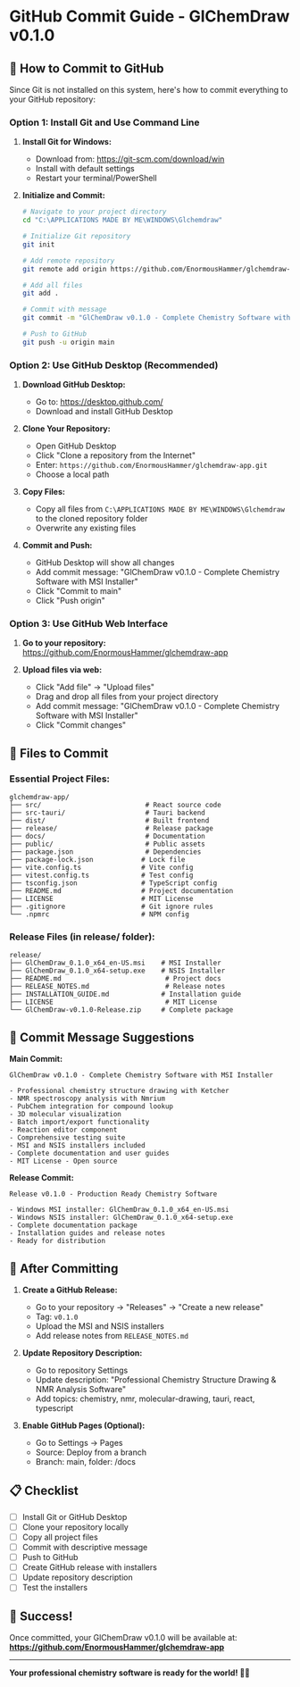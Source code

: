 # GitHub Commit Guide - GlChemDraw v0.1.0

## 🚀 How to Commit to GitHub

Since Git is not installed on this system, here's how to commit everything to your GitHub repository:

### Option 1: Install Git and Use Command Line

1. **Install Git for Windows:**
   - Download from: https://git-scm.com/download/win
   - Install with default settings
   - Restart your terminal/PowerShell

2. **Initialize and Commit:**
   ```bash
   # Navigate to your project directory
   cd "C:\APPLICATIONS MADE BY ME\WINDOWS\Glchemdraw"
   
   # Initialize Git repository
   git init
   
   # Add remote repository
   git remote add origin https://github.com/EnormousHammer/glchemdraw-app.git
   
   # Add all files
   git add .
   
   # Commit with message
   git commit -m "GlChemDraw v0.1.0 - Complete Chemistry Software with MSI Installer"
   
   # Push to GitHub
   git push -u origin main
   ```

### Option 2: Use GitHub Desktop (Recommended)

1. **Download GitHub Desktop:**
   - Go to: https://desktop.github.com/
   - Download and install GitHub Desktop

2. **Clone Your Repository:**
   - Open GitHub Desktop
   - Click "Clone a repository from the Internet"
   - Enter: `https://github.com/EnormousHammer/glchemdraw-app.git`
   - Choose a local path

3. **Copy Files:**
   - Copy all files from `C:\APPLICATIONS MADE BY ME\WINDOWS\Glchemdraw` to the cloned repository folder
   - Overwrite any existing files

4. **Commit and Push:**
   - GitHub Desktop will show all changes
   - Add commit message: "GlChemDraw v0.1.0 - Complete Chemistry Software with MSI Installer"
   - Click "Commit to main"
   - Click "Push origin"

### Option 3: Use GitHub Web Interface

1. **Go to your repository:** https://github.com/EnormousHammer/glchemdraw-app

2. **Upload files via web:**
   - Click "Add file" → "Upload files"
   - Drag and drop all files from your project directory
   - Add commit message: "GlChemDraw v0.1.0 - Complete Chemistry Software with MSI Installer"
   - Click "Commit changes"

## 📁 Files to Commit

### Essential Project Files:
```
glchemdraw-app/
├── src/                          # React source code
├── src-tauri/                    # Tauri backend
├── dist/                         # Built frontend
├── release/                      # Release package
├── docs/                         # Documentation
├── public/                       # Public assets
├── package.json                  # Dependencies
├── package-lock.json            # Lock file
├── vite.config.ts               # Vite config
├── vitest.config.ts             # Test config
├── tsconfig.json                # TypeScript config
├── README.md                    # Project documentation
├── LICENSE                      # MIT License
├── .gitignore                   # Git ignore rules
└── .npmrc                       # NPM config
```

### Release Files (in release/ folder):
```
release/
├── GlChemDraw_0.1.0_x64_en-US.msi    # MSI Installer
├── GlChemDraw_0.1.0_x64-setup.exe    # NSIS Installer
├── README.md                          # Project docs
├── RELEASE_NOTES.md                   # Release notes
├── INSTALLATION_GUIDE.md             # Installation guide
├── LICENSE                            # MIT License
└── GlChemDraw-v0.1.0-Release.zip     # Complete package
```

## 🎯 Commit Message Suggestions

**Main Commit:**
```
GlChemDraw v0.1.0 - Complete Chemistry Software with MSI Installer

- Professional chemistry structure drawing with Ketcher
- NMR spectroscopy analysis with Nmrium
- PubChem integration for compound lookup
- 3D molecular visualization
- Batch import/export functionality
- Reaction editor component
- Comprehensive testing suite
- MSI and NSIS installers included
- Complete documentation and user guides
- MIT License - Open source
```

**Release Commit:**
```
Release v0.1.0 - Production Ready Chemistry Software

- Windows MSI installer: GlChemDraw_0.1.0_x64_en-US.msi
- Windows NSIS installer: GlChemDraw_0.1.0_x64-setup.exe
- Complete documentation package
- Installation guides and release notes
- Ready for distribution
```

## 🔧 After Committing

1. **Create a GitHub Release:**
   - Go to your repository → "Releases" → "Create a new release"
   - Tag: `v0.1.0`
   - Upload the MSI and NSIS installers
   - Add release notes from `RELEASE_NOTES.md`

2. **Update Repository Description:**
   - Go to repository Settings
   - Update description: "Professional Chemistry Structure Drawing & NMR Analysis Software"
   - Add topics: chemistry, nmr, molecular-drawing, tauri, react, typescript

3. **Enable GitHub Pages (Optional):**
   - Go to Settings → Pages
   - Source: Deploy from a branch
   - Branch: main, folder: /docs

## 📋 Checklist

- [ ] Install Git or GitHub Desktop
- [ ] Clone your repository locally
- [ ] Copy all project files
- [ ] Commit with descriptive message
- [ ] Push to GitHub
- [ ] Create GitHub release with installers
- [ ] Update repository description
- [ ] Test the installers

## 🎉 Success!

Once committed, your GlChemDraw v0.1.0 will be available at:
**https://github.com/EnormousHammer/glchemdraw-app**

---

**Your professional chemistry software is ready for the world! 🧪✨**
